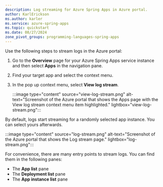 ```yaml
---
description: Log streaming for Azure Spring Apps in Azure portal.
author: KarlErickson
ms.author: karler
ms.service: azure-spring-apps
ms.topic: quickstart
ms.date: 08/27/2024
zone_pivot_groups: programming-languages-spring-apps
---
```


Use the following steps to stream logs in the Azure portal:

1. Go to the **Overview** page for your Azure Spring Apps service instance and then select **Apps** in the navigation pane.

1. Find your target app and select the context menu.

1. In the pop up context menu, select **View log stream**.

   :::image type="content" source="view-log-stream.png" alt-text="Screenshot of the Azure portal that shows the Apps page with the View log stream context menu item highlighted." lightbox="view-log-stream.png":::

By default, logs start streaming for a randomly selected app instance. You can select yours afterwards.

:::image type="content" source="log-stream.png" alt-text="Screenshot of the Azure portal that shows the Log stream page." lightbox="log-stream.png":::

For convenience, there are many entry points to stream logs. You can find them in the following panes:

* The **App list** pane
* The **Deployment list** pane
* The **App instance list** pane
